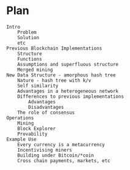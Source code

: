 # Plan

	Intro
		Problem
		Solution
		etc
	Previous Blockchain Implementations
		Structure
		Functions
		Assumptions and superfluous structure
		Merged mining
	New Data Structure - amorphous hash tree
		Nature - hash tree with k/v
		Self similarity
		Advantages in a heterogeneous network
		Differences to previous implementations
			Advantages
			Disadvantages
		The role of consensus
	Operations
		Mining
		Block Explorer
		Provability
	Example Use
		Every currency is a metacurrency
		Incentivising miners
		Building under Bitcoin/*coin
		Cross chain payments, markets, etc